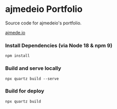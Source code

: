 # ajmedeio Portfolio
Source code for ajmedeio's portfolio.

[ajmede.io](https://ajmede.io)


### Install Dependencies (via Node 18 & npm 9)
    npm install

### Build and serve locally
    npx quartz build --serve

### Build for deploy
    npx quartz build
